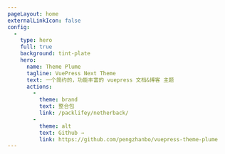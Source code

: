 ```yaml
---
pageLayout: home
externalLinkIcon: false
config:
  -
    type: hero
    full: true
    background: tint-plate
    hero:
      name: Theme Plume
      tagline: VuePress Next Theme
      text: 一个简约的，功能丰富的 vuepress 文档&博客 主题
      actions:
        -
          theme: brand
          text: 整合包
          link: /packlifey/netherback/
        -
          theme: alt
          text: Github →
          link: https://github.com/pengzhanbo/vuepress-theme-plume
---
```

